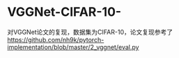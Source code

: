 # VGGNet-CIFAR-10-
对VGGNet论文的复现，数据集为CIFAR-10，论文复现参考了 https://github.com/nh9k/pytorch-implementation/blob/master/2_vggnet/eval.py 
